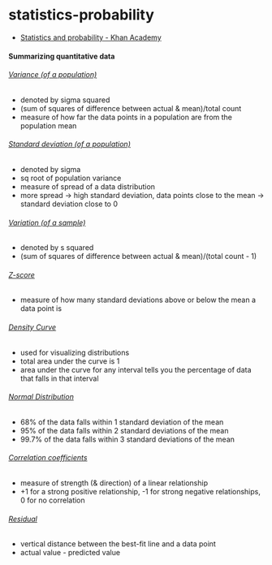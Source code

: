 # statistics-probability

- [Statistics and probability - Khan Academy](https://www.khanacademy.org/math/statistics-probability)

#### Summarizing quantitative data

###### [Variance (of a population)](https://www.khanacademy.org/math/statistics-probability/summarizing-quantitative-data/variance-standard-deviation-population/v/variance-of-a-population)

- denoted by sigma squared
- (sum of squares of difference between actual & mean)/total count 
- measure of how far the data points in a population are from the population mean

###### [Standard deviation (of a population)](https://www.khanacademy.org/math/statistics-probability/summarizing-quantitative-data/variance-standard-deviation-population/v/population-standard-deviation)

- denoted by sigma 
- sq root of population variance
- measure of spread of a data distribution
- more spread -> high standard deviation, data points close to the mean -> standard deviation close to 0

###### [Variation (of a sample)](https://www.khanacademy.org/math/statistics-probability/summarizing-quantitative-data/variance-standard-deviation-sample/v/sample-variance)

- denoted by s squared
- (sum of squares of difference between actual & mean)/(total count - 1)

###### [Z-score](https://www.khanacademy.org/math/statistics-probability/modeling-distributions-of-data/z-scores/a/z-scores-review)

- measure of how many standard deviations above or below the mean a data point is

###### [Density Curve](https://www.khanacademy.org/math/statistics-probability/modeling-distributions-of-data/density-curve/v/density-curves)

- used for visualizing distributions
- total area under the curve is 1
- area under the curve for any interval tells you the percentage of data that falls in that interval

###### [Normal Distribution](https://www.khanacademy.org/math/statistics-probability/modeling-distributions-of-data/normal-distribution-calculation/a/basic-normal-calculations)

- 68% of the data falls within 1 standard deviation of the mean
- 95% of the data falls within 2 standard deviations of the mean
- 99.7% of the data falls within 3 standard deviations of the mean

###### [Correlation coefficients](https://www.khanacademy.org/math/statistics-probability/describing-relationships-quantitative-data/scatterplots-and-correlation/a/correlation-coefficient-review)

- measure of strength (& direction) of a linear relationship
- +1 for a strong positive relationship, -1 for strong negative relationships, 0 for no correlation

###### [Residual](https://www.khanacademy.org/math/statistics-probability/describing-relationships-quantitative-data/regression-library/a/introduction-to-residuals)

- vertical distance between the best-fit line and a data point
- actual value - predicted value


